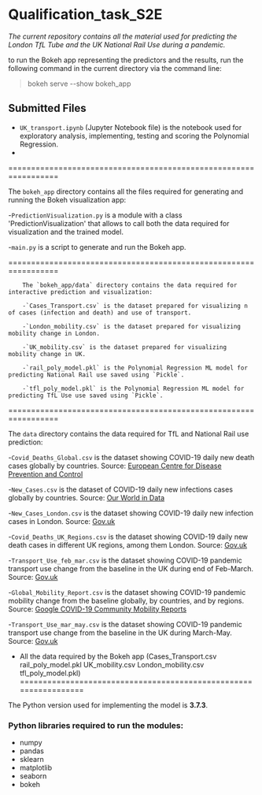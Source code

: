 # Qualification_task_S2E

*The current repository contains all the material used for predicting the London TfL Tube
and the UK National Rail Use during a pandemic.*
 
to run the Bokeh app representing the predictors and the results, run the following command in the current directory via the command line:

   > bokeh serve --show bokeh_app


## Submitted Files

- `UK_transport.ipynb` (Jupyter Notebook file) is the notebook used for exploratory analysis, implementing, testing and scoring the Polynomial Regression.
- 
=================================================================

The `bokeh_app` directory contains all the files required for generating and running the Bokeh visualization app:

-`PredictionVisualization.py` is a module with a class 'PredictionVisualization' that allows to call both the data required for visualization and the trained model.

-`main.py` is a script to generate and run the Bokeh app.

=================================================================

        The `bokeh_app/data` directory contains the data required for interactive prediction and visualization:

        -`Cases_Transport.csv` is the dataset prepared for visualizing n of cases (infection and death) and use of transport.

        -`London_mobility.csv` is the dataset prepared for visualizing mobility change in London.

        -`UK_mobility.csv` is the dataset prepared for visualizing mobility change in UK.

        -`rail_poly_model.pkl` is the Polynomial Regression ML model for predicting National Rail use saved using `Pickle`.

        -`tfl_poly_model.pkl` is the Polynomial Regression ML model for predicting TfL Use use saved using `Pickle`.

=================================================================

The `data` directory contains the data required for TfL and National Rail use prediction:

-`Covid_Deaths_Global.csv` is the dataset showing COVID-19 daily new death cases globally by countries. Source: [European Centre for Disease Prevention and Control](https://www.ecdc.europa.eu/en/geographical-distribution-2019-ncov-cases)

-`New_Cases.csv` is the dataset of COVID-19 daily new infections cases globally by countries. Source: [Our World in Data](https://ourworldindata.org/coronavirus-source-data)

-`New_Cases_London.csv` is the dataset showing COVID-19 daily new infection cases in London. Source: [Gov.uk](https://www.gov.uk/government/publications/slides-to-accompany-coronavirus-press-conference-30-march-2020)

-`Covid_Deaths_UK_Regions.csv`  is the dataset showing COVID-19 daily new death cases in different UK regions, among them London. Source: [Gov.uk](https://coronavirus.data.gov.uk/)

-`Transport_Use_feb_mar.csv` is the dataset showing COVID-19 pandemic transport use change from the baseline in the UK during end of Feb-March. Source: [Gov.uk](https://www.gov.uk/government/publications/slides-to-accompany-coronavirus-press-conference-30-march-2020) 

-`Global_Mobility_Report.csv` is the dataset showing COVID-19 pandemic mobility change from the baseline globally, by countries, and by regions. Source: [Google COVID-19 Community Mobility Reports](https://www.google.com/covid19/mobility/)

-`Transport_Use_mar_may.csv` is the dataset showing COVID-19 pandemic transport use change from the baseline in the UK during March-May. Source: [Gov.uk](https://www.gov.uk/government/publications/slides-to-accompany-coronavirus-press-conference-30-march-2020)

+ All the data required by the Bokeh app (Cases_Transport.csv  rail_poly_model.pkl  UK_mobility.csv
London_mobility.csv  tfl_poly_model.pkl)
=================================================================

The Python version used for implementing the model is **3.7.3**.

### Python libraries required to run the modules:
- numpy
- pandas
- sklearn
- matplotlib
- seaborn
- bokeh

